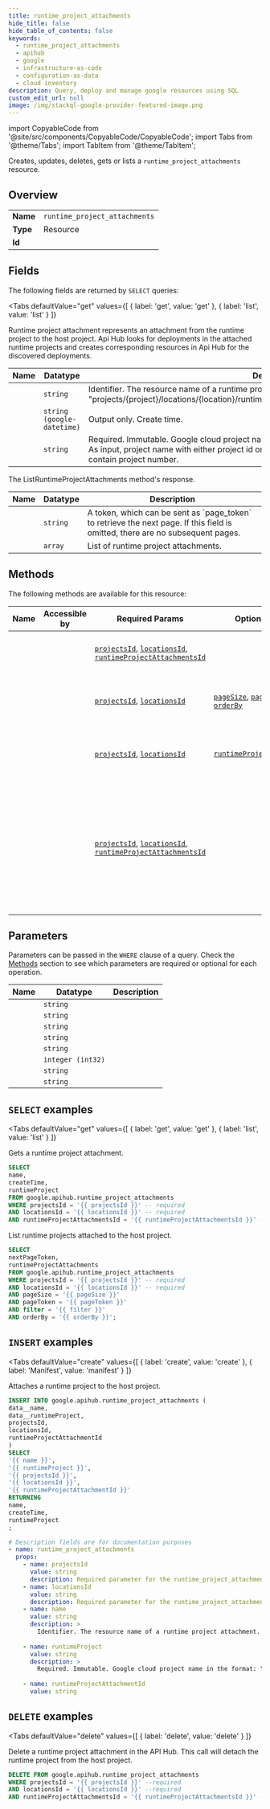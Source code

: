 ```yaml
--- 
title: runtime_project_attachments
hide_title: false
hide_table_of_contents: false
keywords:
  - runtime_project_attachments
  - apihub
  - google
  - infrastructure-as-code
  - configuration-as-data
  - cloud inventory
description: Query, deploy and manage google resources using SQL
custom_edit_url: null
image: /img/stackql-google-provider-featured-image.png
---
```


import CopyableCode from '@site/src/components/CopyableCode/CopyableCode';
import Tabs from '@theme/Tabs';
import TabItem from '@theme/TabItem';

Creates, updates, deletes, gets or lists a <code>runtime_project_attachments</code> resource.

## Overview
<table><tbody>
<tr><td><b>Name</b></td><td><code>runtime_project_attachments</code></td></tr>
<tr><td><b>Type</b></td><td>Resource</td></tr>
<tr><td><b>Id</b></td><td><CopyableCode code="google.apihub.runtime_project_attachments" /></td></tr>
</tbody></table>

## Fields

The following fields are returned by `SELECT` queries:

<Tabs
    defaultValue="get"
    values={[
        { label: 'get', value: 'get' },
        { label: 'list', value: 'list' }
    ]}
>
<TabItem value="get">

Runtime project attachment represents an attachment from the runtime project to the host project. Api Hub looks for deployments in the attached runtime projects and creates corresponding resources in Api Hub for the discovered deployments.

<table>
<thead>
    <tr>
    <th>Name</th>
    <th>Datatype</th>
    <th>Description</th>
    </tr>
</thead>
<tbody>
<tr>
    <td><CopyableCode code="name" /></td>
    <td><code>string</code></td>
    <td>Identifier. The resource name of a runtime project attachment. Format: "projects/&#123;project&#125;/locations/&#123;location&#125;/runtimeProjectAttachments/&#123;runtime_project_attachment&#125;".</td>
</tr>
<tr>
    <td><CopyableCode code="createTime" /></td>
    <td><code>string (google-datetime)</code></td>
    <td>Output only. Create time.</td>
</tr>
<tr>
    <td><CopyableCode code="runtimeProject" /></td>
    <td><code>string</code></td>
    <td>Required. Immutable. Google cloud project name in the format: "projects/abc" or "projects/123". As input, project name with either project id or number are accepted. As output, this field will contain project number.</td>
</tr>
</tbody>
</table>
</TabItem>
<TabItem value="list">

The ListRuntimeProjectAttachments method's response.

<table>
<thead>
    <tr>
    <th>Name</th>
    <th>Datatype</th>
    <th>Description</th>
    </tr>
</thead>
<tbody>
<tr>
    <td><CopyableCode code="nextPageToken" /></td>
    <td><code>string</code></td>
    <td>A token, which can be sent as `page_token` to retrieve the next page. If this field is omitted, there are no subsequent pages.</td>
</tr>
<tr>
    <td><CopyableCode code="runtimeProjectAttachments" /></td>
    <td><code>array</code></td>
    <td>List of runtime project attachments.</td>
</tr>
</tbody>
</table>
</TabItem>
</Tabs>

## Methods

The following methods are available for this resource:

<table>
<thead>
    <tr>
    <th>Name</th>
    <th>Accessible by</th>
    <th>Required Params</th>
    <th>Optional Params</th>
    <th>Description</th>
    </tr>
</thead>
<tbody>
<tr>
    <td><a href="#get"><CopyableCode code="get" /></a></td>
    <td><CopyableCode code="select" /></td>
    <td><a href="#parameter-projectsId"><code>projectsId</code></a>, <a href="#parameter-locationsId"><code>locationsId</code></a>, <a href="#parameter-runtimeProjectAttachmentsId"><code>runtimeProjectAttachmentsId</code></a></td>
    <td></td>
    <td>Gets a runtime project attachment.</td>
</tr>
<tr>
    <td><a href="#list"><CopyableCode code="list" /></a></td>
    <td><CopyableCode code="select" /></td>
    <td><a href="#parameter-projectsId"><code>projectsId</code></a>, <a href="#parameter-locationsId"><code>locationsId</code></a></td>
    <td><a href="#parameter-pageSize"><code>pageSize</code></a>, <a href="#parameter-pageToken"><code>pageToken</code></a>, <a href="#parameter-filter"><code>filter</code></a>, <a href="#parameter-orderBy"><code>orderBy</code></a></td>
    <td>List runtime projects attached to the host project.</td>
</tr>
<tr>
    <td><a href="#create"><CopyableCode code="create" /></a></td>
    <td><CopyableCode code="insert" /></td>
    <td><a href="#parameter-projectsId"><code>projectsId</code></a>, <a href="#parameter-locationsId"><code>locationsId</code></a></td>
    <td><a href="#parameter-runtimeProjectAttachmentId"><code>runtimeProjectAttachmentId</code></a></td>
    <td>Attaches a runtime project to the host project.</td>
</tr>
<tr>
    <td><a href="#delete"><CopyableCode code="delete" /></a></td>
    <td><CopyableCode code="delete" /></td>
    <td><a href="#parameter-projectsId"><code>projectsId</code></a>, <a href="#parameter-locationsId"><code>locationsId</code></a>, <a href="#parameter-runtimeProjectAttachmentsId"><code>runtimeProjectAttachmentsId</code></a></td>
    <td></td>
    <td>Delete a runtime project attachment in the API Hub. This call will detach the runtime project from the host project.</td>
</tr>
</tbody>
</table>

## Parameters

Parameters can be passed in the `WHERE` clause of a query. Check the [Methods](#methods) section to see which parameters are required or optional for each operation.

<table>
<thead>
    <tr>
    <th>Name</th>
    <th>Datatype</th>
    <th>Description</th>
    </tr>
</thead>
<tbody>
<tr id="parameter-locationsId">
    <td><CopyableCode code="locationsId" /></td>
    <td><code>string</code></td>
    <td></td>
</tr>
<tr id="parameter-projectsId">
    <td><CopyableCode code="projectsId" /></td>
    <td><code>string</code></td>
    <td></td>
</tr>
<tr id="parameter-runtimeProjectAttachmentsId">
    <td><CopyableCode code="runtimeProjectAttachmentsId" /></td>
    <td><code>string</code></td>
    <td></td>
</tr>
<tr id="parameter-filter">
    <td><CopyableCode code="filter" /></td>
    <td><code>string</code></td>
    <td></td>
</tr>
<tr id="parameter-orderBy">
    <td><CopyableCode code="orderBy" /></td>
    <td><code>string</code></td>
    <td></td>
</tr>
<tr id="parameter-pageSize">
    <td><CopyableCode code="pageSize" /></td>
    <td><code>integer (int32)</code></td>
    <td></td>
</tr>
<tr id="parameter-pageToken">
    <td><CopyableCode code="pageToken" /></td>
    <td><code>string</code></td>
    <td></td>
</tr>
<tr id="parameter-runtimeProjectAttachmentId">
    <td><CopyableCode code="runtimeProjectAttachmentId" /></td>
    <td><code>string</code></td>
    <td></td>
</tr>
</tbody>
</table>

## `SELECT` examples

<Tabs
    defaultValue="get"
    values={[
        { label: 'get', value: 'get' },
        { label: 'list', value: 'list' }
    ]}
>
<TabItem value="get">

Gets a runtime project attachment.

```sql
SELECT
name,
createTime,
runtimeProject
FROM google.apihub.runtime_project_attachments
WHERE projectsId = '{{ projectsId }}' -- required
AND locationsId = '{{ locationsId }}' -- required
AND runtimeProjectAttachmentsId = '{{ runtimeProjectAttachmentsId }}' -- required;
```
</TabItem>
<TabItem value="list">

List runtime projects attached to the host project.

```sql
SELECT
nextPageToken,
runtimeProjectAttachments
FROM google.apihub.runtime_project_attachments
WHERE projectsId = '{{ projectsId }}' -- required
AND locationsId = '{{ locationsId }}' -- required
AND pageSize = '{{ pageSize }}'
AND pageToken = '{{ pageToken }}'
AND filter = '{{ filter }}'
AND orderBy = '{{ orderBy }}';
```
</TabItem>
</Tabs>


## `INSERT` examples

<Tabs
    defaultValue="create"
    values={[
        { label: 'create', value: 'create' },
        { label: 'Manifest', value: 'manifest' }
    ]}
>
<TabItem value="create">

Attaches a runtime project to the host project.

```sql
INSERT INTO google.apihub.runtime_project_attachments (
data__name,
data__runtimeProject,
projectsId,
locationsId,
runtimeProjectAttachmentId
)
SELECT 
'{{ name }}',
'{{ runtimeProject }}',
'{{ projectsId }}',
'{{ locationsId }}',
'{{ runtimeProjectAttachmentId }}'
RETURNING
name,
createTime,
runtimeProject
;
```
</TabItem>
<TabItem value="manifest">

```yaml
# Description fields are for documentation purposes
- name: runtime_project_attachments
  props:
    - name: projectsId
      value: string
      description: Required parameter for the runtime_project_attachments resource.
    - name: locationsId
      value: string
      description: Required parameter for the runtime_project_attachments resource.
    - name: name
      value: string
      description: >
        Identifier. The resource name of a runtime project attachment. Format: "projects/{project}/locations/{location}/runtimeProjectAttachments/{runtime_project_attachment}".
        
    - name: runtimeProject
      value: string
      description: >
        Required. Immutable. Google cloud project name in the format: "projects/abc" or "projects/123". As input, project name with either project id or number are accepted. As output, this field will contain project number.
        
    - name: runtimeProjectAttachmentId
      value: string
```
</TabItem>
</Tabs>


## `DELETE` examples

<Tabs
    defaultValue="delete"
    values={[
        { label: 'delete', value: 'delete' }
    ]}
>
<TabItem value="delete">

Delete a runtime project attachment in the API Hub. This call will detach the runtime project from the host project.

```sql
DELETE FROM google.apihub.runtime_project_attachments
WHERE projectsId = '{{ projectsId }}' --required
AND locationsId = '{{ locationsId }}' --required
AND runtimeProjectAttachmentsId = '{{ runtimeProjectAttachmentsId }}' --required;
```
</TabItem>
</Tabs>
